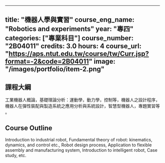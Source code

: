 
---
title: "機器人學與實習"
course_eng_name: "Robotics and experiments"
year: "專四"
categories: ["專業科目"]
course_number: "2B04011"
credits: 3.0
hours: 4
course_url: "https://aps.ntut.edu.tw/course/tw/Curr.jsp?format=-2&code=2B04011"
image: "/images/portfolio/item-2.png"
---

## 課程大綱

工業機器人概論，基礎理論分析：運動學，動力學，控制等，機器人之設計程序，機器人在彈性裝配與製造系統之應用分析與系統設計，智慧型機器人，專題實習等 。

## Course Outline

Introduction to industrial robot, Fundamental theory of robot: kinematics, dynamics, and control etc., Robot design process, Application to flexible assembly and manufacturing system, Introduction to intelligent robot, Case study, etc.
